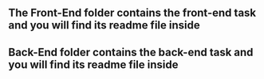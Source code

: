 ## The Front-End folder contains the front-end task and you will find its readme file inside 
## Back-End folder contains the back-end task and you will find its readme file inside 
